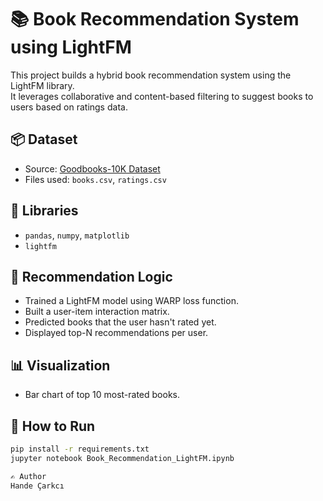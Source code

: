 # 📚 Book Recommendation System using LightFM

This project builds a hybrid book recommendation system using the LightFM library.  
It leverages collaborative and content-based filtering to suggest books to users based on ratings data.

## 📦 Dataset
- Source: [Goodbooks-10K Dataset](https://www.kaggle.com/datasets/zygmunt/goodbooks-10k)
- Files used: `books.csv`, `ratings.csv`

## 🔧 Libraries
- `pandas`, `numpy`, `matplotlib`
- `lightfm`

## 🔮 Recommendation Logic
- Trained a LightFM model using WARP loss function.
- Built a user-item interaction matrix.
- Predicted books that the user hasn't rated yet.
- Displayed top-N recommendations per user.

## 📊 Visualization
- Bar chart of top 10 most-rated books.

## 🚀 How to Run
```bash
pip install -r requirements.txt
jupyter notebook Book_Recommendation_LightFM.ipynb

✍️ Author
Hande Çarkcı

